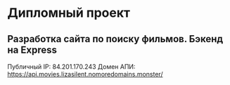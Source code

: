 #  Дипломный проект #
## Разработка сайта по поиску фильмов. Бэкенд на Express ## 

Публичный IP: 84.201.170.243
Домен АПИ: https://api.movies.lizasilent.nomoredomains.monster/
